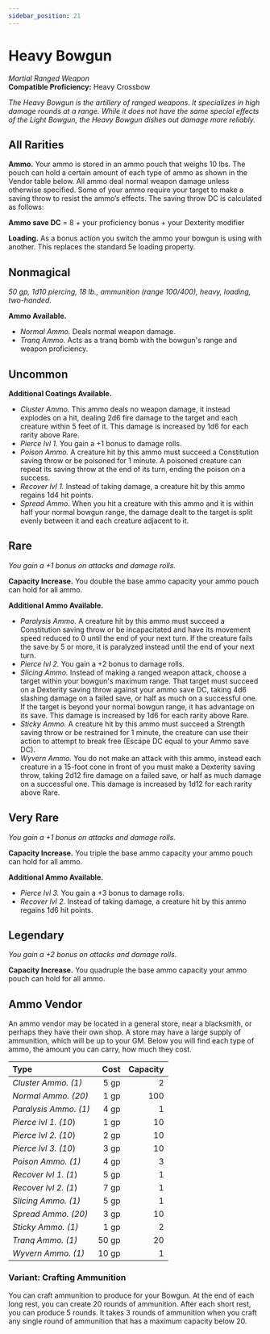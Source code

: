 ```yaml
---
sidebar_position: 21
---
```


# Heavy Bowgun

*Martial Ranged Weapon*  
**Compatible Proficiency:** Heavy Crossbow

*The Heavy Bowgun is the artillery of ranged weapons. It specializes in high damage rounds at a range. While it does not have the same special effects of the Light Bowgun, the Heavy Bowgun dishes out damage more reliably.*

## All Rarities

**Ammo.** Your ammo is stored in an ammo pouch that weighs 10 lbs. The pouch can hold a certain amount of each type of ammo as shown in the Vendor table below. All ammo deal normal weapon damage unless otherwise specified. Some of your ammo require your target to make a saving throw to resist the ammo’s effects. The saving throw DC is calculated as follows:

**Ammo save DC** = 8 + your proficiency bonus + your Dexterity modifier

**Loading.** As a bonus action you switch the ammo your bowgun is using with another. This replaces the standard 5e loading property.

## Nonmagical

*50 gp, 1d10 piercing, 18 lb., ammunition (range 100/400), heavy, loading, two-handed.*

**Ammo Available.**

- *Normal Ammo.* Deals normal weapon damage.
- *Tranq Ammo.* Acts as a tranq bomb with the bowgun's range and weapon proficiency.

## Uncommon

**Additional Coatings Available.**

- *Cluster Ammo.* This ammo deals no weapon damage, it instead explodes on a hit, dealing 2d6 fire damage to the target and each creature within 5 feet of it. This damage is increased by 1d6 for each rarity above Rare.
- *Pierce lvl 1.* You gain a +1 bonus to damage rolls.
- *Poison Ammo.* A creature hit by this ammo must succeed a Constitution saving throw or be poisoned for 1 minute. A poisoned creature can repeat its saving throw at the end of its turn, ending the poison on a success.
- *Recover lvl 1.* Instead of taking damage, a creature hit by this ammo regains 1d4 hit points.
- *Spread Ammo.* When you hit a creature with this ammo and it is within half your normal bowgun range, the damage dealt to the target is split evenly between it and each creature adjacent to it.

## Rare

*You gain a +1 bonus on attacks and damage rolls.*

**Capacity Increase.** You double the base ammo capacity your ammo pouch can hold for all ammo.

**Additional Ammo Available.**

- *Paralysis Ammo.* A creature hit by this ammo must succeed a Constitution saving throw or be incapacitated and have its movement speed reduced to 0 until the end of your next turn. If the creature fails the save by 5 or more, it is paralyzed instead until the end of your next turn.
- *Pierce lvl 2.* You gain a +2 bonus to damage rolls.
- *Slicing Ammo.* Instead of making a ranged weapon attack, choose a target within your bowgun's maximum range. That target must succeed on a Dexterity saving throw against your ammo save DC, taking 4d6 slashing damage on a failed save, or half as much on a successful one. If the target is beyond your normal bowgun range, it has advantage on its save. This damage is increased by 1d6 for each rarity above Rare.
- *Sticky Ammo.* A creature hit by this ammo must succeed a Strength saving throw or be restrained for 1 minute, the creature can use their action to attempt to break free (Escape DC equal to your Ammo save DC).
- *Wyvern Ammo.* You do not make an attack with this ammo, instead each creature in a 15-foot cone in front of you must make a Dexterity saving throw, taking 2d12 fire damage on a failed save, or half as much damage on a successful one. This damage is increased by 1d12 for each rarity above Rare.

## Very Rare

*You gain a +1 bonus on attacks and damage rolls.*

**Capacity Increase.** You triple the base ammo capacity your ammo pouch can hold for all ammo.

**Additional Ammo Available.**

- *Pierce lvl 3.* You gain a +3 bonus to damage rolls.
- *Recover lvl 2.* Instead of taking damage, a creature hit by this ammo regains 1d6 hit points.

## Legendary

*You gain a +2 bonus on attacks and damage rolls.*

**Capacity Increase.** You quadruple the base ammo capacity your ammo pouch can hold for all ammo.

## Ammo Vendor

An ammo vendor may be located in a general store, near a blacksmith, or perhaps they have their own shop. A store may have a large supply of ammunition, which will be up to your GM. Below you will find each type of ammo, the amount you can carry, how much they cost.

| Type                | Cost  | Capacity |
| :------------------ | ----: | -------: |
| *Cluster Ammo. (1)*   | 5 gp  | 2        |
| *Normal Ammo. (20)*   | 1 gp  | 100      |
| *Paralysis Ammo. (1)* | 4 gp  | 1        |
| *Pierce lvl 1. (10*)  | 1 gp  | 10       |
| *Pierce lvl 2. (10*)  | 2 gp  | 10       |
| *Pierce lvl 3. (10*)  | 3 gp  | 10       |
| *Poison Ammo. (1)*    | 4 gp  | 3        |
| *Recover lvl 1. (1*)  | 5 gp  | 1        |
| *Recover lvl 2. (1*)  | 7 gp  | 1        |
| *Slicing Ammo. (1)*   | 5 gp  | 1        |
| *Spread Ammo. (20)*   | 3 gp  | 10       |
| *Sticky Ammo. (1)*    | 1 gp  | 2        |
| *Tranq Ammo. (1)*     | 50 gp | 20       |
| *Wyvern Ammo. (1)*    | 10 gp | 1        |

### Variant: Crafting Ammunition

You can craft ammunition to produce for your Bowgun. At the end of each long rest, you can create 20 rounds of ammunition. After each short rest, you can produce 5 rounds. It takes 3 rounds of ammunition when you craft any single round of ammunition that has a maximum capacity below 20.
